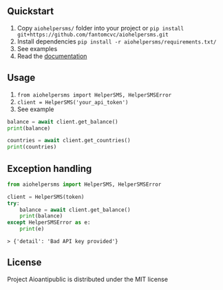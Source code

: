 
## Quickstart
1. Copy `aiohelpersms/` folder into your project or `pip install git+https://github.com/fantomcvc/aiohelpersms.git`
2. Install dependencies `pip install -r aiohelpersms/requirements.txt/`
3. See examples
4. Read the [documentation](https://api.helper20sms.ru/docs)

## Usage
1. `from aiohelpersms import HelperSMS, HelperSMSError`
2. `client = HelperSMS('your_api_token')`
3. See example

``` python
balance = await client.get_balance()
print(balance)

countries = await client.get_countries()
print(countries)
```

## Exception handling

``` python
from aiohelpersms import HelperSMS, HelperSMSError

client = HelperSMS(token)
try:
	balance = await client.get_balance()
	print(balance)
except HelperSMSError as e:
	print(e)
```
`> {'detail': 'Bad API key provided'}`

## License

Project Aioantipublic is distributed under the MIT license
